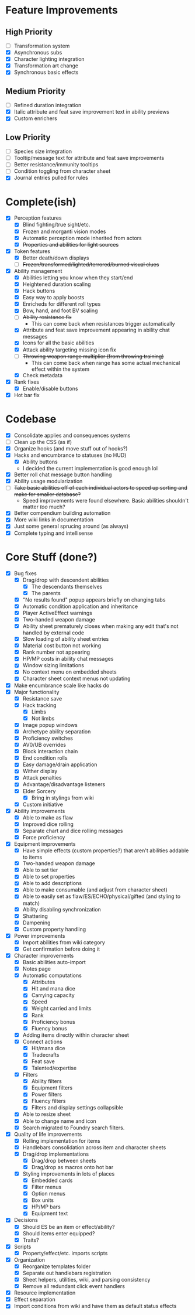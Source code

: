 # Feature Improvements

## High Priority

- [ ] Transformation system
- [x] Asynchronous subs
- [x] Character lighting integration
- [x] Transformation art change
- [x] Synchronous basic effects

## Medium Priority

- [ ] Refined duration integration
- [x] Italic attribute and feat save improvement text in ability previews
- [x] Custom enrichers

## Low Priority

- [ ] Species size integration
- [ ] Tooltip/message text for attribute and feat save improvements
- [ ] Better resistance/immunity tooltips
- [ ] Condition toggling from character sheet
- [x] Journal entries pulled for rules

# Complete(ish)

- [x] Perception features
    - [x] Blind fighting/true sight/etc.
    - [x] Frozen and morganti vision modes
    - [x] Automatic perception mode inherited from actors
    - [x] ~~Properties and abilities for light sources~~
- [x] Token features
    - [x] Better death/down displays
    - [ ] ~~Frozen/transformed/lighted/terrored/burned visual clues~~
- [x] Ability management
    - [x] Abilities letting you know when they start/end
    - [x] Heightened duration scaling
    - [x] Hack buttons
    - [x] Easy way to apply boosts
    - [x] Enricheds for different roll types
    - [x] Bow, hand, and foot BV scaling
    - [ ] ~~Ability resistance fix~~
        - This can come back when resistances trigger automatically
    - [x] Attribute and feat save improvement appearing in ability chat messages
    - [x] Icons for all the basic abilities
    - [x] Attack ability targeting missing icon fix
    - [ ] ~~Throwing weapon range multiplier (from throwing training)~~
        - This can come back when range has some actual mechanical effect within the system
    - [x] Check metadata
- [x] Rank fixes
    - [x] Enable/disable buttons
- [x] Hot bar fix

# Codebase

- [x] Consolidate applies and consequences systems
- [ ] Clean up the CSS (as if)
- [x] Organize hooks (and move stuff out of hooks?)
- [x] Hacks and encumbrance to statuses (no HUD)
    - [x] Ability buttons
    - I decided the current implementation is good enough lol
- [x] Better roll chat message button handling
- [x] Ability usage modularization
- [ ] ~~Take basic abilities off of each individual actors to speed up sorting and make for smaller database?~~
    - Speed improvements were found elsewhere. Basic abilities shouldn't matter _too_ much?
- [x] Better compendium building automation
- [x] More wiki links in documentation
- [x] Just some general sprucing around (as always)
- [x] Complete typing and intellisense

# Core Stuff (done?)

- [x] Bug fixes
    - [x] Drag/drop with descendent abilities
        - [x] The descendants themselves
        - [x] The parents
    - [x] "No results found" popup appears briefly on changing tabs
    - [x] Automatic condition application and inheritance
    - [x] Player ActiveEffect warnings
    - [x] Two-handed weapon damage
    - [x] Ability sheet prematurely closes when making any edit that's not handled by external code
    - [x] Slow loading of ability sheet entries
    - [x] Material cost button not working
    - [x] Rank number not appearing
    - [x] HP/MP costs in ability chat messages
    - [x] Window sizing limitations
    - [x] No context menu on embedded sheets
    - [x] Character sheet context menus not updating
- [x] Make encumbrance scale like hacks do
- [x] Major functionality
    - [x] Resistance save
    - [x] Hack tracking
        - [x] Limbs
        - [x] Not limbs
    - [x] Image popup windows
    - [x] Archetype ability separation
    - [x] Proficiency switches
    - [x] AV0/UB overrides
    - [x] Block interaction chain
    - [x] End condition rolls
    - [x] Easy damage/drain application
    - [x] Wither display
    - [x] Attack penalties
    - [x] Advantage/disadvantage listeners
    - [x] Elder Sorcery
        - [x] Bring in stylings from wiki
    - [x] Custom initiative
- [x] Ability improvements
    - [x] Able to make as flaw
    - [x] Improved dice rolling
    - [x] Separate chart and dice rolling messages
    - [x] Force proficiency
- [x] Equipment improvements
    - [x] Have simple effects (custom properties?) that aren't abilities addable to items
    - [x] Two-handed weapon damage
    - [x] Able to set tier
    - [x] Able to set properties
    - [x] Able to add descriptions
    - [x] Able to make consumable (and adjust from character sheet)
    - [x] Able to easily set as flaw/ES/ECHO/physical/gifted (and styling to match)
    - [x] Ability disabling synchronization
    - [x] Shattering
    - [x] Dampening
    - [x] Custom property handling
- [x] Power improvements
    - [x] Import abilities from wiki category
    - [x] Get confirmation before doing it
- [x] Character improvements
    - [x] Basic abilities auto-import
    - [x] Notes page
    - [x] Automatic computations
        - [x] Attributes
        - [x] Hit and mana dice
        - [x] Carrying capacity
        - [x] Speed
        - [x] Weight carried and limits
        - [x] Rank
        - [x] Proficiency bonus
        - [x] Fluency bonus
    - [x] Adding items directly within character sheet
    - [x] Connect actions
        - [x] Hit/mana dice
        - [x] Tradecrafts
        - [x] Feat save
        - [x] Talented/expertise
    - [x] Filters
        - [x] Ability filters
        - [x] Equipment filters
        - [x] Power filters
        - [x] Fluency filters
        - [x] Filters and display settings collapsible
    - [x] Able to resize sheet
    - [x] Able to change name and icon
    - [x] Search migrated to Foundry search filters.
- [x] Quality of life improvements
    - [x] Rolling implementation for items
    - [x] Handlebars consolidation across item and character sheets
    - [x] Drag/drop implementations
        - [x] Drag/drop between sheets
        - [x] Drag/drop as macros onto hot bar
    - [x] Styling improvements in lots of places
        - [x] Embedded cards
        - [x] Filter menus
        - [x] Option menus
        - [x] Box units
        - [x] HP/MP bars
        - [x] Equipment text
- [x] Decisions
    - [x] Should ES be an item or effect/ability?
    - [x] Should items enter equipped?
    - [x] Traits?
- [x] Scripts
    - [x] Property/effect/etc. imports scripts
- [x] Organization
    - [x] Reorganize templates folder
    - [x] Separate out handlebars registration
    - [x] Sheet helpers, utilities, wiki, and parsing consistency
    - [x] Remove all redundant click event handlers
- [x] Resource implementation
- [x] Effect separation
- [x] Import conditions from wiki and have them as default status effects
